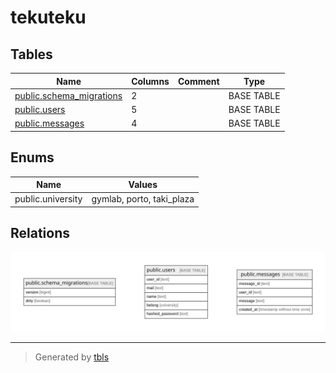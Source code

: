 # tekuteku

## Tables

| Name | Columns | Comment | Type |
| ---- | ------- | ------- | ---- |
| [public.schema_migrations](public.schema_migrations.md) | 2 |  | BASE TABLE |
| [public.users](public.users.md) | 5 |  | BASE TABLE |
| [public.messages](public.messages.md) | 4 |  | BASE TABLE |

## Enums

| Name | Values |
| ---- | ------- |
| public.university | gymlab, porto, taki_plaza |

## Relations

![er](schema.svg)

---

> Generated by [tbls](https://github.com/k1LoW/tbls)

